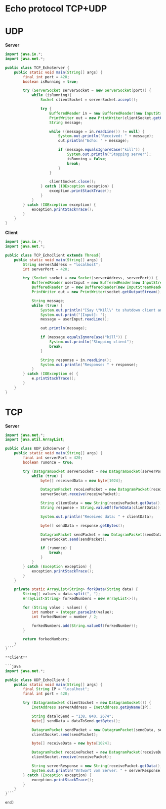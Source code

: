 # Echo protocol TCP+UDP

# UDP

**Server**

```java
import java.io.*;
import java.net.*;

public class TCP_EchoServer {
    public static void main(String[] args) {
        final int port = 420;
        boolean isRunning = true;

        try (ServerSocket serverSocket = new ServerSocket(port)) {
            while (isRunning){
                Socket clientSocket = serverSocket.accept();

                try {
                    BufferedReader in = new BufferedReader(new InputStreamReader(clientSocket.getInputStream()));
                    PrintWriter out = new PrintWriter(clientSocket.getOutputStream(), true);
                    String message;

                    while ((message = in.readLine()) != null) {
                        System.out.println("Received: " + message);
                        out.println("Echo: " + message);

                        if (message.equalsIgnoreCase("kill")) {
                            System.out.println("Stopping server");
                            isRunning = false;
                            break;
                        }
                    }

                    clientSocket.close();
                } catch (IOException exception) {
                    exception.printStackTrace();
                }
            }
        } catch (IOException exception) {
            exception.printStackTrace();
        }
    }
}
```

**Client**

```java
import java.io.*;
import java.net.*;

public class TCP_EchoClient extends Thread{
    public static void main(String[] args) {
        String serverAddress = "localhost";
        int serverPort = 420;

        try (Socket socket = new Socket(serverAddress, serverPort)) {
            BufferedReader userInput = new BufferedReader(new InputStreamReader(System.in));
            BufferedReader in = new BufferedReader(new InputStreamReader(socket.getInputStream()));
            PrintWriter out = new PrintWriter(socket.getOutputStream(), true);

            String message;
            while (true) {
                System.out.println("[Say \"Kill\" to shutdown client and server]");
                System.out.print("[Input]: ");
                message = userInput.readLine();

                out.println(message);

                if (message.equalsIgnoreCase("kill")) {
                    System.out.println("Stopping client");
                    break;
                }

                String response = in.readLine();
                System.out.println("Response: " + response);
            }
        } catch (IOException e) {
            e.printStackTrace();
        }
    }
}
```

# TCP

**Server**

```java
import java.net.*;
import java.util.ArrayList;

public class UDP_EchoServer {
    public static void main(String[] args) {
        final int serverPort = 420;
        boolean runonce = true;

        try (DatagramSocket serverSocket = new DatagramSocket(serverPort)) {
            while (true) {
                byte[] receivedData = new byte[1024];

                DatagramPacket receivePacket = new DatagramPacket(receivedData, receivedData.length);
                serverSocket.receive(receivePacket);

                String clientData = new String(receivePacket.getData(), 0, receivePacket.getLength());
                String response = String.valueOf(forkData(clientData));

                System.out.println("Received data: " + clientData);

                byte[] sendData = response.getBytes();

                DatagramPacket sendPacket = new DatagramPacket(sendData, sendData.length, receivePacket.getAddress(), receivePacket.getPort());
                serverSocket.send(sendPacket);

                if (runonce) {
                    break;
                }
            }
        } catch (Exception exception) {
            exception.printStackTrace();
        }
    }

    private static ArrayList<String> forkData(String data) {
        String[] values = data.split(", ");
        ArrayList<String> forkedNumbers = new ArrayList<>();

        for (String value : values) {
            int number = Integer.parseInt(value);
            int forkedNumber = number / 2;

            forkedNumbers.add(String.valueOf(forkedNumber));
        }

        return forkedNumbers;
    }
}```

**Client**

```java
import java.net.*;

public class UDP_EchoClient {
    public static void main(String[] args) {
        final String IP = "localhost";
        final int port = 420;

        try (DatagramSocket clientSocket = new DatagramSocket()) {
            InetAddress serverAddress = InetAddress.getByName(IP);

            String dataToSend = "138, 840, 2674";
            byte[] sendData = dataToSend.getBytes();

            DatagramPacket sendPacket = new DatagramPacket(sendData, sendData.length, serverAddress, port);
            clientSocket.send(sendPacket);

            byte[] receiveData = new byte[1024];

            DatagramPacket receivePacket = new DatagramPacket(receiveData, receiveData.length);
            clientSocket.receive(receivePacket);

            String serverResponse = new String(receivePacket.getData(), 0, receivePacket.getLength());
            System.out.println("Antwort vom Server: " + serverResponse);
        } catch (Exception exception) {
            exception.printStackTrace();
        }
    }
}```

end)
```
